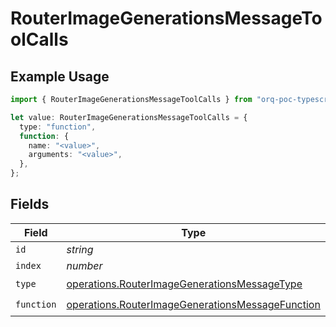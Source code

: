 # RouterImageGenerationsMessageToolCalls

## Example Usage

```typescript
import { RouterImageGenerationsMessageToolCalls } from "orq-poc-typescript/models/operations";

let value: RouterImageGenerationsMessageToolCalls = {
  type: "function",
  function: {
    name: "<value>",
    arguments: "<value>",
  },
};
```

## Fields

| Field                                                                                                                | Type                                                                                                                 | Required                                                                                                             | Description                                                                                                          |
| -------------------------------------------------------------------------------------------------------------------- | -------------------------------------------------------------------------------------------------------------------- | -------------------------------------------------------------------------------------------------------------------- | -------------------------------------------------------------------------------------------------------------------- |
| `id`                                                                                                                 | *string*                                                                                                             | :heavy_minus_sign:                                                                                                   | N/A                                                                                                                  |
| `index`                                                                                                              | *number*                                                                                                             | :heavy_minus_sign:                                                                                                   | N/A                                                                                                                  |
| `type`                                                                                                               | [operations.RouterImageGenerationsMessageType](../../models/operations/routerimagegenerationsmessagetype.md)         | :heavy_check_mark:                                                                                                   | N/A                                                                                                                  |
| `function`                                                                                                           | [operations.RouterImageGenerationsMessageFunction](../../models/operations/routerimagegenerationsmessagefunction.md) | :heavy_check_mark:                                                                                                   | N/A                                                                                                                  |